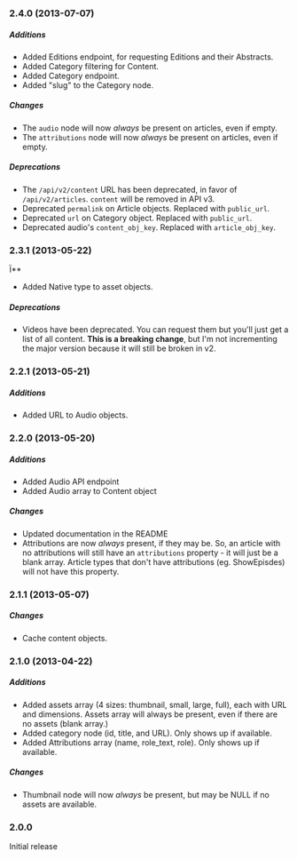 ### 2.4.0 (2013-07-07)
##### Additions
* Added Editions endpoint, for requesting Editions and their Abstracts.
* Added Category filtering for Content.
* Added Category endpoint.
* Added "slug" to the Category node.

##### Changes
* The `audio` node will now *always* be present on articles, even if empty.
* The `attributions` node will now *always* be present on articles, even if empty.

##### Deprecations
* The `/api/v2/content` URL has been deprecated, in favor of `/api/v2/articles`. `content` will be removed in API v3.
* Deprecated `permalink` on Article objects. Replaced with `public_url`.
* Deprecated `url` on Category object. Replaced with `public_url`.
* Deprecated audio's `content_obj_key`. Replaced with `article_obj_key`.


### 2.3.1 (2013-05-22)
Ï**
* Added Native type to asset objects.

##### Deprecations
* Videos have been deprecated. You can request them but you'll just get a list of all content. **This is a breaking change**, but I'm not incrementing the major version because it will still be broken in v2.


### 2.2.1 (2013-05-21)
##### Additions
* Added URL to Audio objects.


### 2.2.0 (2013-05-20)
##### Additions
* Added Audio API endpoint
* Added Audio array to Content object

##### Changes
* Updated documentation in the README
* Attributions are now *always* present, if they may be. So, an article with no attributions will still have an `attributions` property - it will just be a blank array. Article types that don't have attributions (eg. ShowEpisdes) will not have this property.


### 2.1.1 (2013-05-07)
##### Changes
* Cache content objects.


### 2.1.0 (2013-04-22)
##### Additions
* Added assets array (4 sizes: thumbnail, small, large, full), each with URL and dimensions. Assets array will always be present, even if there are no assets (blank array.)
* Added category node (id, title, and URL). Only shows up if available.
* Added Attributions array (name, role_text, role). Only shows up if available.

##### Changes
* Thumbnail node will now *always* be present, but may be NULL if no assets are available.


### 2.0.0
Initial release
